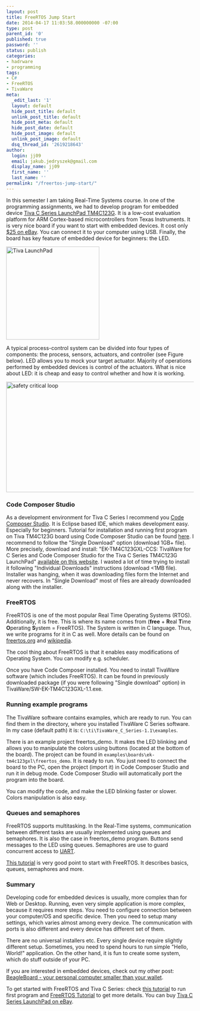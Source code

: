```yaml
---
layout: post
title: FreeRTOS Jump Start
date: 2014-04-17 11:03:58.000000000 -07:00
type: post
parent_id: '0'
published: true
password: ''
status: publish
categories:
- hadrware
- programming
tags:
- C#
- FreeRTOS
- TivaWare
meta:
  _edit_last: '1'
  layout: default
  hide_post_title: default
  unlink_post_title: default
  hide_post_meta: default
  hide_post_date: default
  hide_post_image: default
  unlink_post_image: default
  dsq_thread_id: '2619218643'
author:
  login: jj09
  email: jakub.jedryszek@gmail.com
  display_name: jj09
  first_name: ''
  last_name: ''
permalink: "/freertos-jump-start/"
---
```

<p>In this semester I am taking Real-Time Systems course. In one of the programming assignments, we had to develop program for embedded device <a href="http://www.ti.com/tool/ek-tm4c123gxl">Tiva C Series LaunchPad TM4C123G</a>. It is a low-cost evaluation platform for ARM Cortex-based microcontrollers from Texas Instruments. It is very nice board if you want to start with embedded devices. It cost only <a href="http://www.ebay.com/itm/TI-Cortex-M4-EK-TM4C123GXL-TM4C123G-LaunchPad-Evaluation-Board-/181298354391">$25 on eBay</a>. You can connect it to your computer using USB. Finally, the board has key feature of embedded device for beginners: the LED. </p>
<p><img src="{{ site.baseurl }}/assets/2014/04/TITivaLaunchpad.jpg" alt="Tiva LaunchPad" width="250" class="aligncenter size-full wp-image-1272" /></p>
<p>A typical process-control system can be divided into four types of components: the process, sensors, actuators, and controller (see Figure below). LED allows you to mock your target actuator. Majority of operations performed by embedded devices is control of the actuators. What is nice about LED: it is cheap and easy to control whether and how it is working.</p>
<p><img src="{{ site.baseurl }}/assets/2014/04/safety-critical-loop.gif" alt="safety critical loop" width="540" height="297" class="aligncenter size-full wp-image-1274" /></p>
<h3>Code Composer Studio</h3>
<p>As a development environment for Tiva C Series I recommend you <a href="http://www.ti.com/tool/ccstudio">Code Composer Studio</a>. It is Eclipse based IDE, which makes development easy. Especially for beginners. Tutorial for installation and running first program on Tiva TM4C123G board using Code Composer Studio can be found <a href="http://processors.wiki.ti.com/index.php/Tiva_TM4C123G_LaunchPad_Blink_the_RGB">here</a>. I recommend to follow the "Single Download" option (download 1GB+ file). More precisely, download and install: "EK-TM4C123GXL-CCS: TivaWare for C Series and Code Composer Studio for the Tiva C Series TM4C123G LaunchPad" <a href="http://www.ti.com/tool/sw-ek-tm4c123gxl">available on this website</a>. I wasted a lot of time trying to install it following "Individual Downloads" instructions (download <1MB file). Installer was hanging, when it was downloading files form the Internet and never recovers. In "Single Download" most of files are already downloaded along with the installer.</p>
<h3>FreeRTOS</h3>
<p>FreeRTOS is one of the most popular Real Time Operating Systems (RTOS). Additionally, it is free. This is where its name comes from (<b>free</b> + <b>R</b>eal <b>T</b>ime <b>O</b>perating <b>S</b>ystem = FreeRTOS). The System is written in C language. Thus, we write programs for it in C as well. More details can be found on <a href="http://www.freertos.org/">freertos.org</a> and <a href="http://en.wikipedia.org/wiki/FreeRTOS">wikipedia</a>.</p>
<p>The cool thing about FreeRTOS is that it enables easy modifications of Operating System. You can modify e.g. scheduler.</p>
<p>Once you have Code Composer installed. You need to install TivaWare software (which includes FreeRTOS). It can be found in previously downloaded package (if you were following "Single download" option) in TivaWare/SW-EK-TM4C123GXL-1.1.exe.</p>
<h3>Running example programs</h3>
<p>The TivaWare software contains examples, which are ready to run. You can find them in the directory, where you installed TivaWare C Series software. In my case (default path) it is: <code>C:\ti\TivaWare_C_Series-1.1\examples</code>.</p>
<p>There is an example project freertos_demo. It makes the LED blinking and allows you to manipulate the colors using buttons (located at the bottom of the board). The project can be found in <code>examples\boards\ek-tm4c123gxl\freertos_demo</code>. It is ready to run. You just need to connect the board to the PC, open the project (import it) in Code Composer Studio and run it in debug mode. Code Composer Studio will automatically port the program into the board.</p>
<p>You can modify the code, and make the LED blinking faster or slower. Colors manipulation is also easy.</p>
<h3>Queues and semaphores</h3>
<p>FreeRTOS supports multitasking. In the Real-Time systems, communication between different tasks are usually implemented using queues and semaphores. It is also the case in freertos_demo program. Buttons send messages to the LED using queues. Semaphores are use to guard concurrent access to <a href="http://en.wikipedia.org/wiki/Universal_asynchronous_receiver/transmitter">UART</a>. </p>
<p><a href="http://www.socialledge.com/sjsu/index.php?title=FreeRTOS_Tutorial">This tutorial</a> is very good point to start with FreeRTOS. It describes basics, queues, semaphores and more.</p>
<h3>Summary</h3>
<p>Developing code for embedded devices is usually, more complex than for Web or Desktop. Running, even very simple application is more complex, because it requires more steps. You need to configure connection between your computer/OS and specific device. Then you need to setup many settings, which varies almost among every device. The communication with ports is also different and every device has different set of them.</p>
<p>There are no universal installers etc. Every single device require slightly different setup. Sometimes, you need to spend hours to run simple "Hello, World!" application. On the other hand, it is fun to create some system, which do stuff outside of your PC.</p>
<p>If you are interested in embedded devices, check out my other post: <a href="http://jj09.net/beagleboard-your-personal-computer-smaller-than-your-wallet/">BeagleBoard - your personal computer smaller than your wallet</a>.</p>
<p>To get started with FreeRTOS and Tiva C Series: check <a href="http://processors.wiki.ti.com/index.php/Tiva_TM4C123G_LaunchPad_Blink_the_RGB">this tutorial</a> to run first program and <a href="http://www.socialledge.com/sjsu/index.php?title=FreeRTOS_Tutorial">FreeRTOS Tutorial</a> to get more details. You can buy <a href="http://www.ebay.com/itm/TI-Cortex-M4-EK-TM4C123GXL-TM4C123G-LaunchPad-Evaluation-Board-/181298354391">Tiva C Series LaunchPad on eBay</a>.</p>
